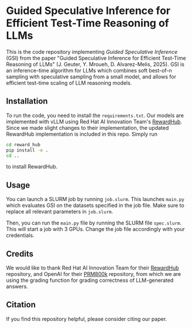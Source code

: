 # Guided Speculative Inference for Efficient Test-Time Reasoning of LLMs

This is the code repository implementing _Guided Speculative Inference_ (GSI) from the paper
"Guided Speculative Inference for Efficient Test-Time Reasoning of LLMs" (J. Geuter, Y. Mroueh, D. Alvarez-Melis, 2025).
GSI is an inference-time algorithm for LLMs which combines soft best-of-n sampling with speculative sampling from a small model,
and allows for efficient test-time scaling of LLM reasoning models.

## Installation
To run the code, you need to install the `requirements.txt`.
Our models are implemented with vLLM using Red Hat AI Innovation Team's [RewardHub](https://github.com/Red-Hat-AI-Innovation-Team/reward_hub).
Since we made slight changes to their implementation, the updated RewardHub implementation is included in this repo.
Simply run

```bash
cd reward_hub
pip install -e .
cd ..
```

to install RewardHub.

## Usage

You can launch a SLURM job by running `job.slurm`. This launches `main.py` which evaluates GSI on the datasets specified in the job file.
Make sure to replace all relevant parameters in `job.slurm`.

Then, you can run the `main.py` file
by running the SLURM file `spec.slurm`. This will start a job with 3 GPUs. Change the job file accordingly with your credentials.

## Credits
We would like to thank Red Hat AI Innovation Team for their [RewardHub](https://github.com/Red-Hat-AI-Innovation-Team/reward_hub) repository, and
OpenAI for their [PRM800k](https://github.com/openai/prm800k) repository, from which we are using the grading function for grading
correctness of LLM-generated answers.

## Citation
If you find this repository helpful, please consider citing our paper.